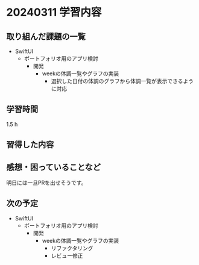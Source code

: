 # 20240311 学習内容

## 取り組んだ課題の一覧

- SwiftUI
  - ポートフォリオ用のアプリ検討
    - 開発
      - weekの体調一覧やグラフの実装
        - 選択した日付の体調のグラフから体調一覧が表示できるように対応

## 学習時間

1.5 h

## 習得した内容

## 感想・困っていることなど

明日には一旦PRを出せそうです。

## 次の予定

- SwiftUI
  - ポートフォリオ用のアプリ検討
    - 開発
      - weekの体調一覧やグラフの実装
        - リファクタリング
        - レビュー修正
